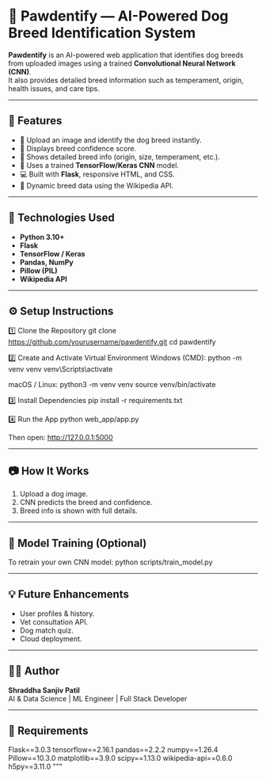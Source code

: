 # 🐾 Pawdentify — AI-Powered Dog Breed Identification System

**Pawdentify** is an AI-powered web application that identifies dog breeds from uploaded images using a trained **Convolutional Neural Network (CNN)**.  
It also provides detailed breed information such as temperament, origin, health issues, and care tips.

---

## 🚀 Features
- 🐶 Upload an image and identify the dog breed instantly.  
- 🎯 Displays breed confidence score.  
- 📘 Shows detailed breed info (origin, size, temperament, etc.).  
- 🧠 Uses a trained **TensorFlow/Keras CNN** model.  
- 💻 Built with **Flask**, responsive HTML, and CSS.  
- 🧾 Dynamic breed data using the Wikipedia API.

---

## 🧠 Technologies Used
- **Python 3.10+**
- **Flask**
- **TensorFlow / Keras**
- **Pandas, NumPy**
- **Pillow (PIL)**
- **Wikipedia API**

---

## ⚙️ Setup Instructions
1️⃣ Clone the Repository
    git clone https://github.com/yourusername/pawdentify.git
    cd pawdentify

2️⃣ Create and Activate Virtual Environment
Windows (CMD):
    python -m venv venv
    venv\\Scripts\\activate

macOS / Linux:
    python3 -m venv venv
    source venv/bin/activate

3️⃣ Install Dependencies
    pip install -r requirements.txt

4️⃣ Run the App
    python web_app/app.py

Then open: http://127.0.0.1:5000

---

## 📷 How It Works
1. Upload a dog image.
2. CNN predicts the breed and confidence.
3. Breed info is shown with full details.

---

## 🧩 Model Training (Optional)
To retrain your own CNN model:
    python scripts/train_model.py

---

## 💡 Future Enhancements
- User profiles & history.
- Vet consultation API.
- Dog match quiz.
- Cloud deployment.

---

## 🧑‍💻 Author
**Shraddha Sanjiv Patil**  
AI & Data Science | ML Engineer | Full Stack Developer

---

## 🧾 Requirements
Flask==3.0.3
tensorflow==2.16.1
pandas==2.2.2
numpy==1.26.4
Pillow==10.3.0
matplotlib==3.9.0
scipy==1.13.0
wikipedia-api==0.6.0
h5py==3.11.0
"""



